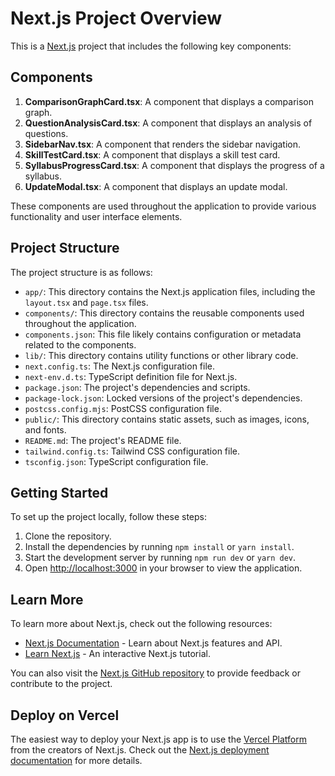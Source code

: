 # Next.js Project Overview

This is a [Next.js](https://nextjs.org) project that includes the following key components:

## Components

1. **ComparisonGraphCard.tsx**: A component that displays a comparison graph.
2. **QuestionAnalysisCard.tsx**: A component that displays an analysis of questions.
3. **SidebarNav.tsx**: A component that renders the sidebar navigation.
4. **SkillTestCard.tsx**: A component that displays a skill test card.
5. **SyllabusProgressCard.tsx**: A component that displays the progress of a syllabus.
6. **UpdateModal.tsx**: A component that displays an update modal.

These components are used throughout the application to provide various functionality and user interface elements.

## Project Structure

The project structure is as follows:

- `app/`: This directory contains the Next.js application files, including the `layout.tsx` and `page.tsx` files.
- `components/`: This directory contains the reusable components used throughout the application.
- `components.json`: This file likely contains configuration or metadata related to the components.
- `lib/`: This directory contains utility functions or other library code.
- `next.config.ts`: The Next.js configuration file.
- `next-env.d.ts`: TypeScript definition file for Next.js.
- `package.json`: The project's dependencies and scripts.
- `package-lock.json`: Locked versions of the project's dependencies.
- `postcss.config.mjs`: PostCSS configuration file.
- `public/`: This directory contains static assets, such as images, icons, and fonts.
- `README.md`: The project's README file.
- `tailwind.config.ts`: Tailwind CSS configuration file.
- `tsconfig.json`: TypeScript configuration file.

## Getting Started

To set up the project locally, follow these steps:

1. Clone the repository.
2. Install the dependencies by running `npm install` or `yarn install`.
3. Start the development server by running `npm run dev` or `yarn dev`.
4. Open [http://localhost:3000](http://localhost:3000) in your browser to view the application.

## Learn More

To learn more about Next.js, check out the following resources:

- [Next.js Documentation](https://nextjs.org/docs) - Learn about Next.js features and API.
- [Learn Next.js](https://nextjs.org/learn) - An interactive Next.js tutorial.

You can also visit the [Next.js GitHub repository](https://github.com/vercel/next.js) to provide feedback or contribute to the project.

## Deploy on Vercel

The easiest way to deploy your Next.js app is to use the [Vercel Platform](https://vercel.com/new?utm_medium=default-template&filter=next.js&utm_source=create-next-app&utm_campaign=create-next-app-readme) from the creators of Next.js. Check out the [Next.js deployment documentation](https://nextjs.org/docs/app/building-your-application/deploying) for more details.
